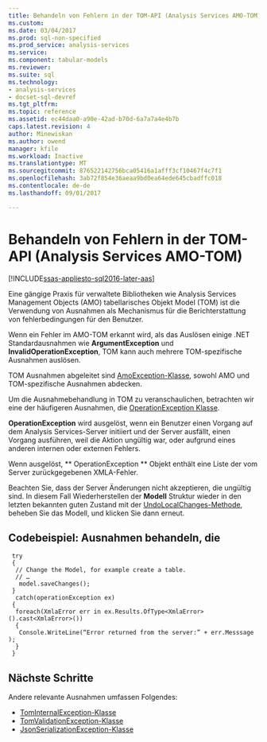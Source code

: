 ```yaml
---
title: Behandeln von Fehlern in der TOM-API (Analysis Services AMO-TOM) | Microsoft Docs
ms.custom: 
ms.date: 03/04/2017
ms.prod: sql-non-specified
ms.prod_service: analysis-services
ms.service: 
ms.component: tabular-models
ms.reviewer: 
ms.suite: sql
ms.technology:
- analysis-services
- docset-sql-devref
ms.tgt_pltfrm: 
ms.topic: reference
ms.assetid: ec44daa0-a90e-42ad-b70d-6a7a7a4e4b7b
caps.latest.revision: 4
author: Minewiskan
ms.author: owend
manager: kfile
ms.workload: Inactive
ms.translationtype: MT
ms.sourcegitcommit: 876522142756bca05416a1afff3cf10467f4c7f1
ms.openlocfilehash: 3ab72f854e36aeaa9bd0ea64ede645cbadffc018
ms.contentlocale: de-de
ms.lasthandoff: 09/01/2017

---
```

# <a name="handling-errors-in-the-tom-api-analysis-services-amo-tom"></a>Behandeln von Fehlern in der TOM-API (Analysis Services AMO-TOM)

[!INCLUDE[ssas-appliesto-sql2016-later-aas](../../includes/ssas-appliesto-sql2016-later-aas.md)]

Eine gängige Praxis für verwaltete Bibliotheken wie Analysis Services Management Objects (AMO) tabellarisches Objekt Model (TOM) ist die Verwendung von Ausnahmen als Mechanismus für die Berichterstattung von fehlerbedingungen für den Benutzer.  

Wenn ein Fehler im AMO-TOM erkannt wird, als das Auslösen einige .NET Standardausnahmen wie **ArgumentException** und **InvalidOperationException**, TOM kann auch mehrere TOM-spezifische Ausnahmen auslösen.  

TOM Ausnahmen abgeleitet sind [AmoException-Klasse](http://msdn.microsoft.com/library/microsoft.analysisservices.amoexception.aspx), sowohl AMO und TOM-spezifische Ausnahmen abdecken. 

Um die Ausnahmebehandlung in TOM zu veranschaulichen, betrachten wir eine der häufigeren Ausnahmen, die [OperationException Klasse](http://msdn.microsoft.com/library/microsoft.analysisservices.operationexception.aspx).

**OperationException** wird ausgelöst, wenn ein Benutzer einen Vorgang auf dem Analysis Services-Server initiiert und der Server ausfällt, einen Vorgang ausführen, weil die Aktion ungültig war, oder aufgrund eines anderen internen oder externen Fehlers. 

Wenn ausgelöst, ** OperationException ** Objekt enthält eine Liste der vom Server zurückgegebenen XMLA-Fehler. 

Beachten Sie, dass der Server Änderungen nicht akzeptieren, die ungültig sind. In diesem Fall Wiederherstellen der **Modell** Struktur wieder in den letzten bekannten guten Zustand mit der [UndoLocalChanges-Methode](http://msdn.microsoft.com/library/microsoft.analysisservices.tabular.model.undolocalchanges.aspx), beheben Sie das Modell, und klicken Sie dann erneut. 

## <a name="code-example-handle-exceptions"></a>Codebeispiel: Ausnahmen behandeln, die 
 
```
 try 
 { 
  // Change the Model, for example create a table. 
  // … 
   model.saveChanges(); 
 } 
  catch(operationException ex) 
 { 
  foreach(XmlaError err in ex.Results.OfType<XmlaError>().cast<XmlaError>()) 
  { 
   Console.WriteLine(“Error returned from the server:” + err.Messsage ); 
  } 
 } 
```

## <a name="next-steps"></a>Nächste Schritte

Andere relevante Ausnahmen umfassen Folgendes:

- [TomInternalException-Klasse](http://msdn.microsoft.com/library/microsoft.analysisservices.tabular.tominternalexception.aspx)
- [TomValidationException-Klasse](http://msdn.microsoft.com/library/microsoft.analysisservices.tabular.tomvalidationexception.aspx)
- [JsonSerializationException-Klasse](http://www.newtonsoft.com/json/help/html/T_Newtonsoft_Json_JsonSerializationException.htm)

